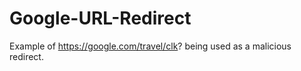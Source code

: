# Google-URL-Redirect
Example of https://google.com/travel/clk? being used as a malicious redirect.
